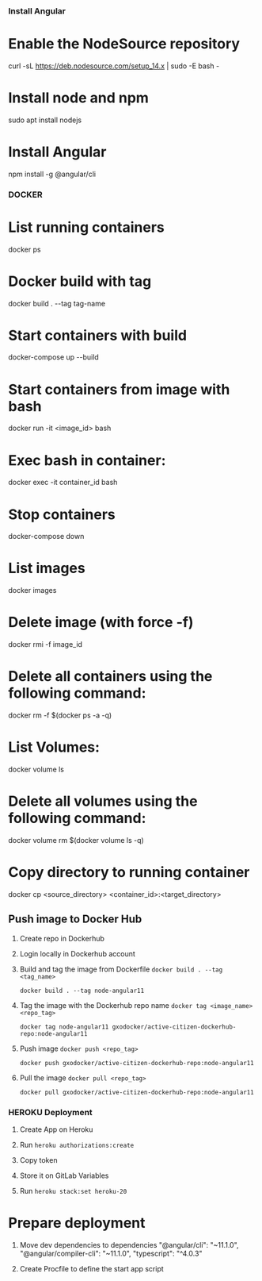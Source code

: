### Install Angular
# Enable the NodeSource repository
curl -sL https://deb.nodesource.com/setup_14.x | sudo -E bash -

# Install node and npm
sudo apt install nodejs

# Install Angular
npm install -g @angular/cli


### DOCKER
# List running containers
docker ps

# Docker build with tag
docker build . --tag tag-name

# Start containers with build
docker-compose up --build

# Start containers from image with bash
docker run -it <image_id> bash

# Exec bash in container:
docker exec -it container_id bash

# Stop containers
docker-compose down

# List images
docker images

# Delete image (with force -f)
docker rmi -f image_id

# Delete all containers using the following command:
docker rm -f $(docker ps -a -q)

# List Volumes:
docker volume ls

# Delete all volumes using the following command:
docker volume rm $(docker volume ls -q)

# Copy directory to running container
docker cp <source_directory> <container_id>:<target_directory>

## Push image to Docker Hub
1. Create repo in Dockerhub
   
2. Login locally in Dockerhub account

3. Build and tag the image from Dockerfile
   ```docker build . --tag <tag_name>```
   
   ```docker build . --tag node-angular11```
   
4. Tag the image with the Dockerhub repo name
   ```docker tag <image_name> <repo_tag>```

    ```docker tag node-angular11 gxodocker/active-citizen-dockerhub-repo:node-angular11```

5. Push image
    ```docker push <repo_tag>```
   
    ```docker push gxodocker/active-citizen-dockerhub-repo:node-angular11```

6. Pull the image
    ```docker pull <repo_tag>```
   
    ```docker pull gxodocker/active-citizen-dockerhub-repo:node-angular11```


### HEROKU Deployment
1. Create App on Heroku

2. Run 
   ```heroku authorizations:create```

3. Copy token

4. Store it on GitLab Variables

5. Run
    ```heroku stack:set heroku-20```

# Prepare deployment
1. Move dev dependencies to dependencies
   "@angular/cli": "~11.1.0",
   "@angular/compiler-cli": "~11.1.0",
   "typescript": "^4.0.3"

2. Create Procfile to define the start app script

